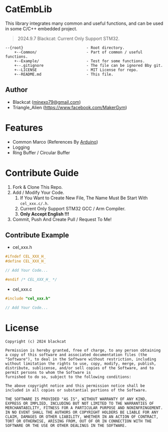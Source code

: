 # CatEmbLib
This library integrates many common and useful functions, and can be used in some C/C++ embedded project. 
> 2024.9.7 Blackcat: Current Only Support STM32.
```
--{root}                            - Root directory.
    +--Common/                      - Part of common / useful functions.
    +--Example/                     - Test for some functions.
    +--.gitignore                   - The file can be ignored Bby git.
    +--LICENSE                      - MIT License for repo.
    +--README.md                    - This file.
```

## Author
- Blackcat (minexo79@gmail.com)
- Triangle_Alien (https://www.facebook.com/MakerGym)

# Features
- Common Marco (References By [Arduino](https://github.com/arduino/ArduinoCore-avr/blob/master/cores/arduino/Arduino.h))
- Logging
- Ring Buffer / Circular Buffer

# Contribute Guide
1. Fork & Clone This Repo.
2. Add / Modify Your Code. 
    1. If You Want to Create New File, The Name Must Be Start With `cel_xxx.c/.h`.
    2. Current Only Support STM32 GCC / Arm Compiler.
    3. **Only Accept English !!!**
3. Commit, Push And Create Pull / Request To Me!

## Contribute Example
- cel_xxx.h
```c
#ifndef CEL_XXX_H_
#define CEL_XXX_H_

// Add Your Code...

#endif /* CEL_XXX_H_ */
```
- cel_xxx.c
```c
#include "cel_xxx.h"

// Add Your Code...
```

# License
```
Copyright (c) 2024 blackcat

Permission is hereby granted, free of charge, to any person obtaining a copy of this software and associated documentation files (the "Software"), to deal in the Software without restriction, including without limitation the rights to use, copy, modify, merge, publish, distribute, sublicense, and/or sell copies of the Software, and to permit persons to whom the Software is
furnished to do so, subject to the following conditions:

The above copyright notice and this permission notice shall be included in all copies or substantial portions of the Software.

THE SOFTWARE IS PROVIDED "AS IS", WITHOUT WARRANTY OF ANY KIND, EXPRESS OR IMPLIED, INCLUDING BUT NOT LIMITED TO THE WARRANTIES OF MERCHANTABILITY, FITNESS FOR A PARTICULAR PURPOSE AND NONINFRINGEMENT. IN NO EVENT SHALL THE AUTHORS OR COPYRIGHT HOLDERS BE LIABLE FOR ANY CLAIM, DAMAGES OR OTHER LIABILITY, WHETHER IN AN ACTION OF CONTRACT, TORT OR OTHERWISE, ARISING FROM, OUT OF OR IN CONNECTION WITH THE SOFTWARE OR THE USE OR OTHER DEALINGS IN THE SOFTWARE.
```